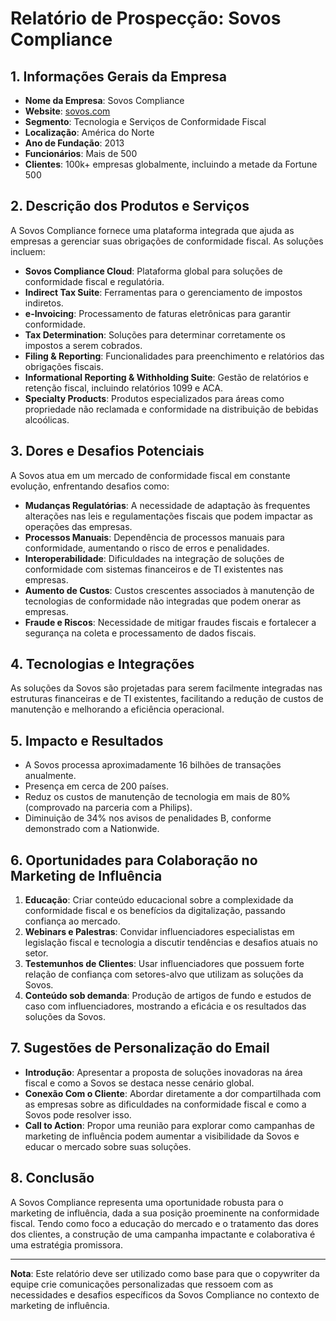 # Relatório de Prospecção: Sovos Compliance

## 1. Informações Gerais da Empresa
- **Nome da Empresa**: Sovos Compliance
- **Website**: [sovos.com](http://www.sovos.com)
- **Segmento**: Tecnologia e Serviços de Conformidade Fiscal
- **Localização**: América do Norte
- **Ano de Fundação**: 2013
- **Funcionários**: Mais de 500
- **Clientes**: 100k+ empresas globalmente, incluindo a metade da Fortune 500

## 2. Descrição dos Produtos e Serviços
A Sovos Compliance fornece uma plataforma integrada que ajuda as empresas a gerenciar suas obrigações de conformidade fiscal. As soluções incluem:

- **Sovos Compliance Cloud**: Plataforma global para soluções de conformidade fiscal e regulatória.
- **Indirect Tax Suite**: Ferramentas para o gerenciamento de impostos indiretos.
- **e-Invoicing**: Processamento de faturas eletrônicas para garantir conformidade.
- **Tax Determination**: Soluções para determinar corretamente os impostos a serem cobrados.
- **Filing & Reporting**: Funcionalidades para preenchimento e relatórios das obrigações fiscais.
- **Informational Reporting & Withholding Suite**: Gestão de relatórios e retenção fiscal, incluindo relatórios 1099 e ACA.
- **Specialty Products**: Produtos especializados para áreas como propriedade não reclamada e conformidade na distribuição de bebidas alcoólicas.

## 3. Dores e Desafios Potenciais
A Sovos atua em um mercado de conformidade fiscal em constante evolução, enfrentando desafios como:

- **Mudanças Regulatórias**: A necessidade de adaptação às frequentes alterações nas leis e regulamentações fiscais que podem impactar as operações das empresas.
- **Processos Manuais**: Dependência de processos manuais para conformidade, aumentando o risco de erros e penalidades.
- **Interoperabilidade**: Dificuldades na integração de soluções de conformidade com sistemas financeiros e de TI existentes nas empresas.
- **Aumento de Custos**: Custos crescentes associados à manutenção de tecnologias de conformidade não integradas que podem onerar as empresas.
- **Fraude e Riscos**: Necessidade de mitigar fraudes fiscais e fortalecer a segurança na coleta e processamento de dados fiscais.

## 4. Tecnologias e Integrações
As soluções da Sovos são projetadas para serem facilmente integradas nas estruturas financeiras e de TI existentes, facilitando a redução de custos de manutenção e melhorando a eficiência operacional.

## 5. Impacto e Resultados
- A Sovos processa aproximadamente 16 bilhões de transações anualmente.
- Presença em cerca de 200 países.
- Reduz os custos de manutenção de tecnologia em mais de 80% (comprovado na parceria com a Philips).
- Diminuição de 34% nos avisos de penalidades B, conforme demonstrado com a Nationwide.

## 6. Oportunidades para Colaboração no Marketing de Influência
1. **Educação**: Criar conteúdo educacional sobre a complexidade da conformidade fiscal e os benefícios da digitalização, passando confiança ao mercado.
2. **Webinars e Palestras**: Convidar influenciadores especialistas em legislação fiscal e tecnologia a discutir tendências e desafios atuais no setor.
3. **Testemunhos de Clientes**: Usar influenciadores que possuem forte relação de confiança com setores-alvo que utilizam as soluções da Sovos.
4. **Conteúdo sob demanda**: Produção de artigos de fundo e estudos de caso com influenciadores, mostrando a eficácia e os resultados das soluções da Sovos.

## 7. Sugestões de Personalização do Email
- **Introdução**: Apresentar a proposta de soluções inovadoras na área fiscal e como a Sovos se destaca nesse cenário global.
- **Conexão Com o Cliente**: Abordar diretamente a dor compartilhada com as empresas sobre as dificuldades na conformidade fiscal e como a Sovos pode resolver isso.
- **Call to Action**: Propor uma reunião para explorar como campanhas de marketing de influência podem aumentar a visibilidade da Sovos e educar o mercado sobre suas soluções.

## 8. Conclusão
A Sovos Compliance representa uma oportunidade robusta para o marketing de influência, dada a sua posição proeminente na conformidade fiscal. Tendo como foco a educação do mercado e o tratamento das dores dos clientes, a construção de uma campanha impactante e colaborativa é uma estratégia promissora.

---

**Nota**: Este relatório deve ser utilizado como base para que o copywriter da equipe crie comunicações personalizadas que ressoem com as necessidades e desafios específicos da Sovos Compliance no contexto de marketing de influência.